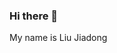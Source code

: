 ### Hi there 👋
My name is Liu Jiadong

<!--
**jdliu243910/jdliu243910** is a ✨ _special_ ✨ repository because its `README.md` (this file) appears on your GitHub profile.

Here are some ideas to get you started:

- 🔭 I’m currently working on Jiangxi University of Finance and Economics in China
- 🌱 I’m currently learning artificial intelligence
- 👯 I’m looking to collaborate on face recognition
- 🤔 I’m looking for help with my net friends
- 💬 Ask me about how to learn github quickly
- 📫 How to reach me: please to my email:1924523474@qq.com
- 😄 Pronouns: he
- ⚡ Fun fact: sense of humor
-->
